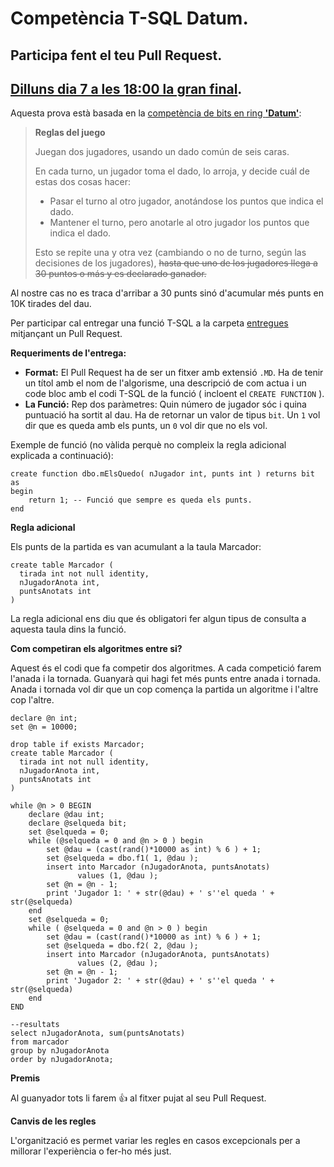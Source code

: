 # Competència T-SQL Datum.
## Participa fent el teu Pull Request.
## [Dilluns dia 7 a les 18:00 la gran final](https://challonge.com/basededades).

Aquesta prova està basada en la [competència de bits en ring **'Datum'**](http://bitsenelring.blogspot.com.es/2013/06/nueva-competencia-datum.html):

>**Reglas del juego**
>
>Juegan dos jugadores, usando un dado común de seis caras.
>
>En cada turno, un jugador toma el dado, lo arroja, y decide cuál de estas dos cosas hacer:
> * Pasar el turno al otro jugador, anotándose los puntos que indica el dado.
> * Mantener el turno, pero anotarle al otro jugador los puntos que indica el dado.
>
>Esto se repite una y otra vez (cambiando o no de turno, según las decisiones de los jugadores), ~~hasta que uno de los jugadores llega a 30 puntos o más y es declarado ganador.~~

Al nostre cas no es traca d'arribar a 30 punts sinó d'acumular més punts en 10K tirades del dau.

Per participar cal entregar una funció T-SQL a la carpeta [entregues](./entregues) mitjançant un Pull Request.

**Requeriments de l'entrega:**

* **Format:** El Pull Request ha de ser un fitxer amb extensió `.MD`. Ha de tenir un títol amb el nom de l'algorisme, una descripció de com actua i un code bloc amb el codi T-SQL de la funció ( incloent el `CREATE FUNCTION` ).
* **La Funció:** Rep dos paràmetres: Quin número de jugador sóc i quina puntuació ha sortit al dau. Ha de retornar un valor de tipus `bit`. Un `1` vol dir que es queda amb els punts, un `0` vol dir que no els vol.

Exemple de funció (no vàlida perquè no compleix la regla adicional explicada a continuació):

```
create function dbo.mElsQuedo( nJugador int, punts int ) returns bit as
begin
    return 1; -- Funció que sempre es queda els punts.
end
```

**Regla adicional**

Els punts de la partida es van acumulant a la taula Marcador:

```
create table Marcador (
  tirada int not null identity,
  nJugadorAnota int,
  puntsAnotats int
)
```

La regla adicional ens diu que és obligatori fer algun tipus de consulta a aquesta taula dins la funció.


**Com competiran els algoritmes entre si?**

Aquest és el codi que fa competir dos algoritmes. A cada competició farem l'anada i la tornada. Guanyarà qui hagi fet més punts entre anada i tornada. Anada i tornada vol dir que un cop comença la partida un algoritme i l'altre cop l'altre.

```
declare @n int;
set @n = 10000;

drop table if exists Marcador;
create table Marcador (
  tirada int not null identity,
  nJugadorAnota int,
  puntsAnotats int
)

while @n > 0 BEGIN
    declare @dau int;
    declare @selqueda bit;
    set @selqueda = 0;
    while (@selqueda = 0 and @n > 0 ) begin
        set @dau = (cast(rand()*10000 as int) % 6 ) + 1;
        set @selqueda = dbo.f1( 1, @dau );
        insert into Marcador (nJugadorAnota, puntsAnotats)
               values (1, @dau );
        set @n = @n - 1;
        print 'Jugador 1: ' + str(@dau) + ' s''el queda ' + str(@selqueda)
    end
    set @selqueda = 0;
    while ( @selqueda = 0 and @n > 0 ) begin
        set @dau = (cast(rand()*10000 as int) % 6 ) + 1;
        set @selqueda = dbo.f2( 2, @dau );
        insert into Marcador (nJugadorAnota, puntsAnotats)
               values (2, @dau );
        set @n = @n - 1;
        print 'Jugador 2: ' + str(@dau) + ' s''el queda ' + str(@selqueda)
    end
END

--resultats
select nJugadorAnota, sum(puntsAnotats)
from marcador
group by nJugadorAnota
order by nJugadorAnota;
```

**Premis**

Al guanyador tots li farem :+1: al fitxer pujat al seu Pull Request.

**Canvis de les regles**

L'organització es permet variar les regles en casos excepcionals per a millorar l'experiència o fer-ho més just.

